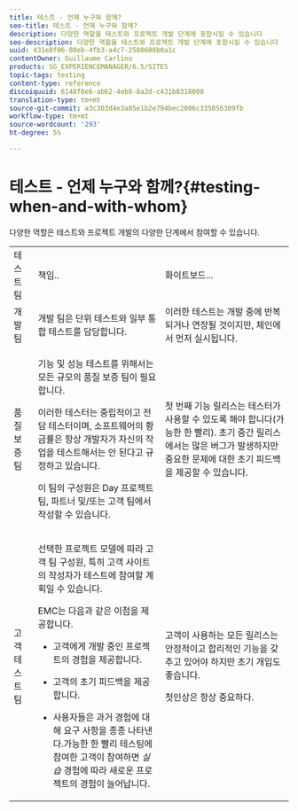```yaml
---
title: 테스트 - 언제 누구와 함께?
seo-title: 테스트 - 언제 누구와 함께?
description: 다양한 역할을 테스트와 프로젝트 개발 단계에 포함시킬 수 있습니다
seo-description: 다양한 역할을 테스트와 프로젝트 개발 단계에 포함시킬 수 있습니다
uuid: 431e8f06-80eb-4fb3-a4c7-2580608b0a1c
contentOwner: Guillaume Carlino
products: SG_EXPERIENCEMANAGER/6.5/SITES
topic-tags: testing
content-type: reference
discoiquuid: 6148f8e6-ab62-4eb8-8a2d-c431b8318000
translation-type: tm+mt
source-git-commit: a3c303d4e3a85e1b2e794bec2006c335056309fb
workflow-type: tm+mt
source-wordcount: '293'
ht-degree: 5%

---
```



# 테스트 - 언제 누구와 함께?{#testing-when-and-with-whom}

다양한 역할은 테스트와 프로젝트 개발의 다양한 단계에서 참여할 수 있습니다.

<table>
 <tbody>
  <tr>
   <td>테스트 팀</td>
   <td>책임.. </td>
   <td>화이트보드...</td>
  </tr>
  <tr>
   <td>개발 팀</td>
   <td>개발 팀은 단위 테스트와 일부 통합 테스트를 담당합니다.</td>
   <td>이러한 테스트는 개발 중에 반복되거나 연장될 것이지만, 체인에서 먼저 실시됩니다.</td>
  </tr>
  <tr>
   <td>품질 보증 팀</td>
   <td><p>기능 및 성능 테스트를 위해서는 모든 규모의 품질 보증 팀이 필요합니다.</p> <p>이러한 테스터는 중립적이고 전담 테스터이며, 소프트웨어의 황금률은 항상 개발자가 자신의 작업을 테스트해서는 안 된다고 규정하고 있습니다.</p> <p>이 팀의 구성원은 Day 프로젝트 팀, 파트너 및/또는 고객 팀에서 작성할 수 있습니다.</p> </td>
   <td><p>첫 번째 기능 릴리스는 테스터가 사용할 수 있도록 해야 합니다(가능한 한 빨리). 초기 중간 릴리스에서는 많은 버그가 발생하지만 중요한 문제에 대한 초기 피드백을 제공할 수 있습니다.</p> </td>
  </tr>
  <tr>
   <td>고객 테스트 팀</td>
   <td><p>선택한 프로젝트 모델에 따라 고객 팀 구성원, 특히 고객 사이트의 작성자가 테스트에 참여할 계획일 수 있습니다.</p> <p>EMC는 다음과 같은 이점을 제공합니다.</p>
    <ul>
     <li><p>고객에게 개발 중인 프로젝트의 경험을 제공합니다.</p> </li>
     <li><p>고객의 초기 피드백을 제공합니다.</p> </li>
     <li><p>사용자들은 과거 경험에 대해 요구 사항을 종종 나타낸다.가능한 한 빨리 테스팅에 참여한 고객이 참여하면 <i>실습</i> 경험에 따라 새로운 프로젝트의 경험이 늘어납니다.</p> </li>
    </ul> </td>
   <td><p>고객이 사용하는 모든 릴리스는 안정적이고 합리적인 기능을 갖추고 있어야 하지만 초기 개입도 좋습니다.</p> <p>첫인상은 항상 중요하다.</p> </td>
  </tr>
 </tbody>
</table>


